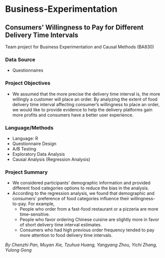 # Business-Experimentation
## Consumers' Willingness to Pay for Different Delivery Time Intervals
Team project for Business Experimentation and Causal Methods (BA830)

### Data Source
- Questionnaires

### Project Objectives
- We assumed that the more precise the delivery time interval is, the more willingly a customer will place an order. By analyzing the extent of food delivery time interval affecting consumer’s willingness to place an order, we would like to provide evidence to help the delivery platforms gain more profits and consumers have a better user experience.

### Language/Methods
- Language: R
- Questionnaire Design
- A/B Testing
- Exploratory Data Analysis
- Causal Analysis (Regression Analysis)

### Project Summary
- We considered participants' demographic information and provided different food categories options to reduce the bias in the analysis.
- According to the regression analysis, we found that demographic and consumers' preference of food categories influence their willingness-to-pay. For example,
  - People who order from a fast-food restaurant or a pizzeria are more time-sensitive.
  - People who favor ordering Chinese cuisine are slightly more in favor of short delivery time interval estimates.
  - Consumers who had high previous order frequency tended to pay more attention to food delivery time intervals.

*By Chenzhi Pan, Muyan Xie, Tzuhua Huang, Yangyang Zhou, Yichi Zhang, Yulong Gong*

